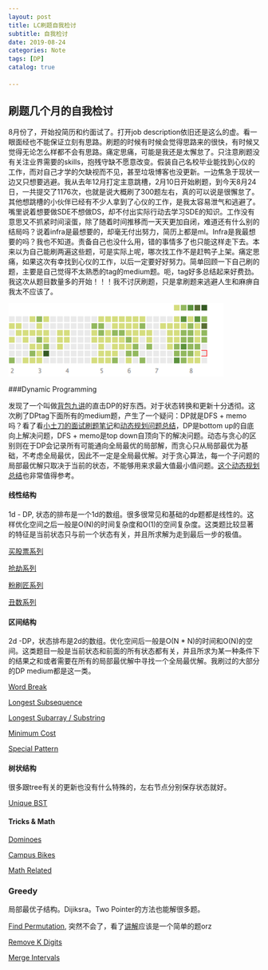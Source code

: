 ```yaml
---
layout: post
title: LC刷题自我检讨
subtitle: 自我检讨
date: 2019-08-24
categories: Note
tags: [DP]
catalog: true

---
```


## 刷题几个月的自我检讨

8月份了，开始投简历和约面试了。打开job description依旧还是这么的虚。看一眼面经也不能保证立刻有思路。刷题的时候有时候会觉得思路来的很快，有时候又觉得无论怎么样都不会有思路。痛定思痛，可能是我还是太懈怠了。只注意刷题没有关注业界需要的skills，抱残守缺不愿意改变。假装自己名校毕业能找到心仪的工作，而对自己才学的欠缺视而不见，甚至垃圾博客也没更新。一边焦急于现状一边又只想要逃避。我从去年12月打定主意跳槽，2月10日开始刷题，到今天8月24日，一共提交了1176次，也就是说大概刷了300题左右，真的可以说是很懈怠了。其他想跳槽的小伙伴已经有不少人拿到了心仪的工作，是我太容易泄气和逃避了。嘴里说着想要做SDE不想做DS，却不付出实际行动去学习SDE的知识。工作没有意思又不抓紧时间滚蛋，除了随着时间推移而一天天更加自闭，难道还有什么别的结局吗？说着infra是最想要的，却毫无付出努力，简历上都是ml。Infra是我最想要的吗？我也不知道。责备自己也没什么用，错的事情多了也只能这样走下去。本来以为自己能刷两遍这些题，可是实际上呢，哪次找工作不是赶鸭子上架。痛定思痛，如果这次有幸找到心仪的工作，以后一定要好好努力。简单回顾一下自己刷的题，主要是自己觉得不太熟悉的tag的medium题。呃，tag好多总结起来好费劲。我这次从题目数量多的开始！！！我不讨厌刷题，只是拿刷题来逃避人生和麻痹自我太不应该了。

<img src="https://raw.githubusercontent.com/MelonTennis/Plot/master/lc.png" style="zoom:115%">

###Dynamic Programming

发现了一个叫做[背包九讲](https://github.com/tianyicui/pack)的直击DP的好东西。对于状态转换和更新十分透彻。这次刷了DPtag下面所有的medium题，产生了一个疑问：DP就是DFS + memo吗？看了看[小土刀的面试刷题笔记](<https://wdxtub.com/interview/14520597062776.html>)和[动态规划问题总结](<https://zhuanlan.zhihu.com/p/33574315>)，DP是bottom up的自底向上解决问题，DFS + memo是top down自顶向下的解决问题。动态与贪心的区别则在于DP会记录所有可能通向全局最优的局部解，而贪心只从局部最优为基础，不考虑全局最优，因此不一定是全局最优解。对于贪心算法，每一个子问题的局部最优解只取决于当前的状态，不能够用来求最大值最小值问题。[这个动态规划总结](<http://cppblog.com/menjitianya/archive/2015/10/23/212084.html>)也非常值得参考。

#### 线性结构

1d - DP, 状态的排布是一个1d的数组。很多很常见和基础的dp题都是线性的。这样优化空间之后一般是O(N)的时间复杂度和O(1)的空间复杂度。这类题比较显著的特征是当前状态只与前一个状态有关，并且所求解为走到最后一步的极值。

[买股票系列](<https://melontennis.github.io/leetcode/2019/08/25/DP-Buy-and-Sell-Stock/>)

[抢劫系列](<https://melontennis.github.io/leetcode/2019/08/25/DP-House-Robber/>)

[粉刷匠系列](<https://melontennis.github.io/leetcode/2017/01/13/Leetcode-Paint-House/>)

[丑数系列](<https://melontennis.github.io/leetcode/2019/08/25/DP-Ugly-Number/>)

#### 区间结构

2d -DP，状态排布是2d的数组。优化空间后一般是O(N * N)的时间和O(N)的空间。这类题目一般是当前状态和前面的所有状态都有关，并且所求为某一种条件下的结果之和或者需要在所有的局部最优解中寻找一个全局最优解。我刷过的大部分的DP medium都是这一类。

[Word Break](<https://melontennis.github.io/leetcode/2019/08/25/DP-Word-Break/>)

[Longest Subsequence](<https://melontennis.github.io/leetcode/2019/08/25/DP-Longest-Subsequence/>)

[Longest Subarray / Substring](<https://melontennis.github.io/leetcode/2019/08/25/DP-Longest-Subarray-and-Substring/>)

[Minimum Cost](<https://melontennis.github.io/leetcode/2019/08/25/DP-Minimum-Cost/>)

[Special Pattern](<https://melontennis.github.io/leetcode/2019/08/25/DP-Special-Pattern/>)

#### 树状结构

很多跟tree有关的更新也没有什么特殊的，左右节点分别保存状态就好。

[Unique BST](<https://melontennis.github.io/leetcode/2019/08/25/DP-Unique-BST/>)

#### Tricks & Math

[Dominoes](<https://melontennis.github.io/leetcode/2019/08/25/DP-Dominoes/>)

[Campus Bikes](<https://leetcode.com/problems/campus-bikes-ii/>)

[Math Related](<https://melontennis.github.io/leetcode/2019/08/25/DP-Math-Related/>)

### Greedy

局部最优子结构。Dijiksra。Two Pointer的方法也能解很多题。

[Find Permutation](<https://leetcode.com/problems/find-permutation/>), 突然不会了，看了[讲解](<https://www.cnblogs.com/grandyang/p/6366738.html>)应该是一个简单的题orz

[Remove K Digits](<https://leetcode.com/problems/remove-k-digits/>)

[Merge Intervals]()

